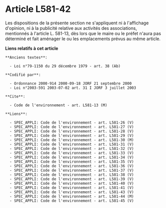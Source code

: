# Article L581-42

Les dispositions de la présente section ne s'appliquent ni à l'affichage d'opinion, ni à la publicité relative aux activités
des associations, mentionnés à l'article L. 581-13, dès lors que le maire ou le préfet n'aura pas déterminé et fait aménager
le ou les emplacements prévus au même article.

**Liens relatifs à cet article**

	**Anciens textes**:

	  - Loi n°79-1150 du 29 décembre 1979 - art. 38 (Ab)

	**Codifié par**:

	  - Ordonnance 2000-914 2000-09-18 JORF 21 septembre 2000
	  - Loi n°2003-591 2003-07-02 art. 31 I JORF 3 juillet 2003

	**Cite**:

	  - Code de l'environnement - art. L581-13 (M)

	**Liens**:

	  - SPEC_APPLI: Code de l'environnement - art. L581-26 (V)
	  - SPEC_APPLI: Code de l'environnement - art. L581-27 (V)
	  - SPEC_APPLI: Code de l'environnement - art. L581-28 (V)
	  - SPEC_APPLI: Code de l'environnement - art. L581-29 (V)
	  - SPEC_APPLI: Code de l'environnement - art. L581-30 (M)
	  - SPEC_APPLI: Code de l'environnement - art. L581-31 (V)
	  - SPEC_APPLI: Code de l'environnement - art. L581-32 (V)
	  - SPEC_APPLI: Code de l'environnement - art. L581-33 (V)
	  - SPEC_APPLI: Code de l'environnement - art. L581-34 (V)
	  - SPEC_APPLI: Code de l'environnement - art. L581-35 (V)
	  - SPEC_APPLI: Code de l'environnement - art. L581-36 (V)
	  - SPEC_APPLI: Code de l'environnement - art. L581-37 (V)
	  - SPEC_APPLI: Code de l'environnement - art. L581-38 (V)
	  - SPEC_APPLI: Code de l'environnement - art. L581-39 (V)
	  - SPEC_APPLI: Code de l'environnement - art. L581-40 (V)
	  - SPEC_APPLI: Code de l'environnement - art. L581-41 (V)
	  - SPEC_APPLI: Code de l'environnement - art. L581-43 (V)
	  - SPEC_APPLI: Code de l'environnement - art. L581-44 (M)
	  - SPEC_APPLI: Code de l'environnement - art. L581-45 (V)

